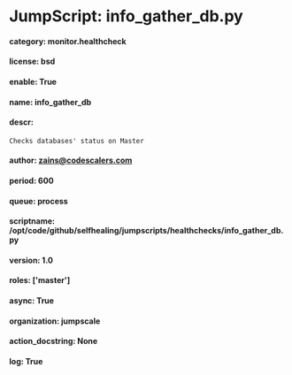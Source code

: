 
# JumpScript: info_gather_db.py
        
#### category: monitor.healthcheck
#### license: bsd
#### enable: True
#### name: info_gather_db
#### descr: 
```
Checks databases' status on Master 

```
#### author: zains@codescalers.com
#### period: 600
#### queue: process
#### scriptname: /opt/code/github/selfhealing/jumpscripts/healthchecks/info_gather_db.py
#### version: 1.0
#### roles: ['master']
#### async: True
#### organization: jumpscale
#### action_docstring: None
#### log: True
